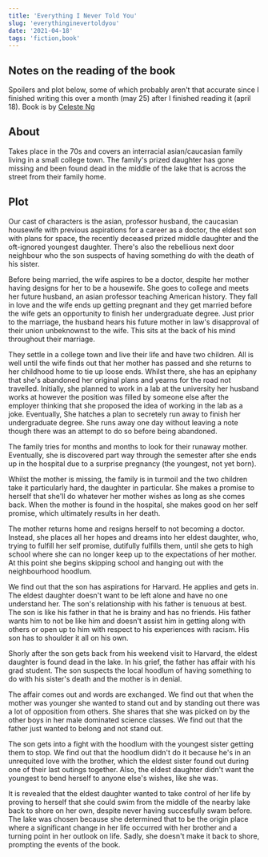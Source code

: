 ```yaml
---
title: 'Everything I Never Told You'
slug: 'everythinginevertoldyou'
date: '2021-04-18'
tags: 'fiction,book'
---
```


## Notes on the reading of the book

Spoilers and plot below, some of which probably aren't that accurate since I finished writing this over a month (may 25) after I finished reading it (april 18).  Book is by [Celeste Ng](https://en.wikipedia.org/wiki/Celeste_Ng)

## About

Takes place in the 70s and covers an interracial asian/caucasian family living in a small college town.  The family's prized daughter has gone missing and been found dead in the middle of the lake that is across the street from their family home.

## Plot

Our cast of characters is the asian, professor husband, the caucasian housewife with previous aspirations for a career as a doctor, the eldest son with plans for space, the recently deceased prized middle daughter and the oft-ignored youngest daughter.  There's also the rebellious next door neighbour who the son suspects of having something do with the death of his sister.

Before being married, the wife aspires to be a doctor, despite her mother having designs for her to be a housewife.  She goes to college and meets her future husband, an asian professor teaching American history.  They fall in love and the wife ends up getting pregnant and they get married before the wife gets an opportunity to finish her undergraduate degree.  Just prior to the marriage, the husband hears his future mother in law's disapproval of their union unbeknownst to the wife.  This sits at the back of his mind throughout their marriage.

They settle in a college town and live their life and have two children.  All is well until the wife finds out that her mother has passed and she returns to her childhood home to tie up loose ends.  Whilst there, she has an epiphany that she's abandoned her original plans and yearns for the road not travelled.  Initially, she planned to work in a lab at the university her husband works at however the position was filled by someone else after the employer thinking that she proposed the idea of working in the lab as a joke. Eventually, She hatches a plan to secretely run away to finish her undergraduate degree.  She runs away one day without leaving a note though there was an attempt to do so before being abandoned.

The family tries for months and months to look for their runaway mother.  Eventually, she is discovered part way through the semester after she ends up in the hospital due to a surprise pregnancy (the youngest, not yet born).

Whilst the mother is missing, the family is in turmoil and the two children take it particularly hard, the daughter in particular.  She makes a promise to herself that she'll do whatever her mother wishes as long as she comes back. When the mother is found in the hospital, she makes good on her self promise, which ultimately results in her death.

The mother returns home and resigns herself to not becoming a doctor.  Instead, she places all her hopes and dreams into her eldest daughter, who, trying to fulfill her self promise, dutifully fulfills them, until she gets to high school where she can no longer keep up to the expectations of her mother.  At this point she begins skipping school and hanging out with the neighbourhood hoodlum.

We find out that the son has aspirations for Harvard.  He applies and gets in.  The eldest daughter doesn't want to be left alone and have no one understand her.  The son's relationship with his father is tenuous at best.  The son is like his father in that he is brainy and has no friends.  His father wants him to not be like him and doesn't assist him in getting along with others or open up to him with respect to his experiences with racism.  His son has to shoulder it all on his own.

Shorly after the son gets back from his weekend visit to Harvard, the eldest daughter is found dead in the lake.  In his grief, the father has affair with his grad student.  The son suspects the local hoodlum of having something to do with his sister's death and the mother is in denial.  

The affair comes out and words are exchanged.  We find out that when the mother was younger she wanted to stand out and by standing out there was a lot of opposition from others.  She shares that she was picked on by the other boys in her male dominated science classes.  We find out that the father just wanted to belong and not stand out.

The son gets into a fight with the hoodlum with the youngest sister getting them to stop.  We find out that the hoodlum didn't do it because he's in an unrequited love with the brother, which the eldest sister found out during one of their last outings together.  Also, the eldest daughter didn't want the youngest to bend herself to anyone else's wishes, like she was.

It is revealed that the eldest daughter wanted to take control of her life by proving to herself that she could swim from the middle of the nearby lake back to shore on her own, despite never having succesfully swam before.  The lake was chosen because she determined that to be the origin place where a significant change in her life occurred with her brother and a turning point in her outlook on life.  Sadly, she doesn't make it back to shore, prompting the events of the book.
